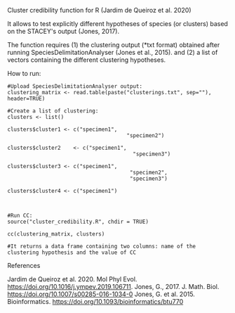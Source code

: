 Cluster credibility function for R (Jardim de Queiroz et al. 2020)

It allows to test explicitly different hypotheses of species (or clusters) based on the STACEY's output (Jones, 2017).

The function requires 
(1) the clustering output (*txt format) obtained after running SpeciesDelimitationAnalyser (Jones et al., 2015).
and
(2) a list of vectors containing the different clustering hypotheses.

How to run:

```
#Upload SpeciesDelimitationAnalyser output:
clustering_matrix <- read.table(paste("clusterings.txt", sep=""), header=TRUE)

#Create a list of clustering:
clusters <- list() 

clusters$cluster1 <- c("specimen1",
								      "specimen2")

clusters$cluster2	 <- c("specimen1",
								        "specimen3")	
											
clusters$cluster3 <- c("specimen1",
								       "specimen2",
								       "specimen3")
                       
clusters$cluster4 <- c("specimen1")



#Run CC:
source("cluster_credibility.R", chdir = TRUE)

cc(clustering_matrix, clusters)

#It returns a data frame containing two columns: name of the clustering hypothesis and the value of CC
```

References

Jardim de Queiroz et al. 2020. Mol Phyl Evol. https://doi.org/10.1016/j.ympev.2019.106711.
Jones, G., 2017. J. Math. Biol. https://doi.org/10.1007/s00285-016-1034-0
Jones, G. et al. 2015. Bioinformatics. https://doi.org/10.1093/bioinformatics/btu770
